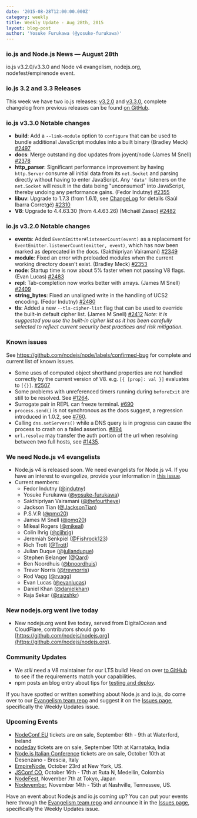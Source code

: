 ```yaml
---
date: '2015-08-28T12:00:00.000Z'
category: weekly
title: Weekly Update - Aug 28th, 2015
layout: blog-post
author: 'Yosuke Furukawa (@yosuke-furukawa)'
---
```


### io.js and Node.js News — August 28th

io.js v3.2.0/v3.3.0 and Node v4 evangelism, nodejs.org, nodefest/empirenode event.

### io.js 3.2 and 3.3 Releases

This week we have two io.js releases: [v3.2.0](https://iojs.org/dist/v3.2.0/) and [v3.3.0](https://iojs.org/dist/v3.3.0/), complete changelog from previous releases can be found [on GitHub](https://github.com/nodejs/node/blob/main/CHANGELOG.md).

### io.js v3.3.0 Notable changes

- **build**: Add a `--link-module` option to `configure` that can be used to bundle additional JavaScript modules into a built binary (Bradley Meck) [#2497](https://github.com/nodejs/node/pull/2497)
- **docs**: Merge outstanding doc updates from joyent/node (James M Snell) [#2378](https://github.com/nodejs/node/pull/2378)
- **http_parser**: Significant performance improvement by having `http.Server` consume all initial data from its `net.Socket` and parsing directly without having to enter JavaScript. Any `'data'` listeners on the `net.Socket` will result in the data being "unconsumed" into JavaScript, thereby undoing any performance gains. (Fedor Indutny) [#2355](https://github.com/nodejs/node/pull/2355)
- **libuv**: Upgrade to 1.7.3 (from 1.6.1), see [ChangeLog](https://github.com/libuv/libuv/blob/v1.x/ChangeLog) for details (Saúl Ibarra Corretgé) [#2310](https://github.com/nodejs/node/pull/2310)
- **V8**: Upgrade to 4.4.63.30 (from 4.4.63.26) (Michaël Zasso) [#2482](https://github.com/nodejs/node/pull/2482)

### io.js v3.2.0 Notable changes

- **events**: Added `EventEmitter#listenerCount(event)` as a replacement for `EventEmitter.listenerCount(emitter, event)`, which has now been marked as deprecated in the docs. (Sakthipriyan Vairamani) [#2349](https://github.com/nodejs/node/pull/2349)
- **module**: Fixed an error with preloaded modules when the current working directory doesn't exist. (Bradley Meck) [#2353](https://github.com/nodejs/node/pull/2353)
- **node**: Startup time is now about 5% faster when not passing V8 flags. (Evan Lucas) [#2483](https://github.com/nodejs/node/pull/2483)
- **repl**: Tab-completion now works better with arrays. (James M Snell) [#2409](https://github.com/nodejs/node/pull/2409)
- **string_bytes**: Fixed an unaligned write in the handling of UCS2 encoding. (Fedor Indutny) [#2480](https://github.com/nodejs/node/pull/2480)
- **tls**: Added a new `--tls-cipher-list` flag that can be used to override the built-in default cipher list. (James M Snell) [#2412](https://github.com/nodejs/node/pull/2412) _Note: it is suggested you use the built-in cipher list as it has been carefully selected to reflect current security best practices and risk mitigation._

### Known issues

See https://github.com/nodejs/node/labels/confirmed-bug for complete and current list of known issues.

- Some uses of computed object shorthand properties are not handled correctly by the current version of V8. e.g. `[{ [prop]: val }]` evaluates to `[{}]`. [#2507](https://github.com/nodejs/node/issues/2507)
- Some problems with unreferenced timers running during `beforeExit` are still to be resolved. See [#1264](https://github.com/nodejs/node/issues/1264).
- Surrogate pair in REPL can freeze terminal. [#690](https://github.com/nodejs/node/issues/690)
- `process.send()` is not synchronous as the docs suggest, a regression introduced in 1.0.2, see [#760](https://github.com/nodejs/node/issues/760).
- Calling `dns.setServers()` while a DNS query is in progress can cause the process to crash on a failed assertion. [#894](https://github.com/nodejs/node/issues/894)
- `url.resolve` may transfer the auth portion of the url when resolving between two full hosts, see [#1435](https://github.com/nodejs/node/issues/1435).

### We need Node.js v4 evangelists

- Node.js v4 is released soon. We need evangelists for Node.js v4. If you have an interest to evangelize, provide your information in [this issue](https://github.com/nodejs/node/issues/2633).
- Current members:
  - Fedor Indutny ([@indutny](https://github.com/indutny))
  - Yosuke Furukawa ([@yosuke-furukawa](https://github.com/yosuke-furukawa))
  - Sakthipriyan Vairamani ([@thefourtheye](https://github.com/thefourtheye))
  - Jackson Tian ([@JacksonTian](https://github.com/JacksonTian))
  - P.S.V.R ([@pmq20](https://github.com/pmq20))
  - James M Snell ([@pmq20](https://github.com/pmq20))
  - Mikeal Rogers ([@mikeal](https://github.com/mikeal))
  - Colin Ihrig ([@cjihrig](https://github.com/cjihrig))
  - Jeremiah Senkpiel ([@Fishrock123](https://github.com/Fishrock123))
  - Rich Trott ([@Trott](https://github.com/Trott))
  - Julian Duque ([@julianduque](https://github.com/julianduque))
  - Stephen Belanger ([@Qard](https://github.com/Qard))
  - Ben Noordhuis ([@bnoordhuis](https://github.com/bnoordhuis))
  - Trevor Norris ([@trevnorris](https://github.com/trevnorris))
  - Rod Vagg ([@rvagg](https://github.com/rvagg))
  - Evan Lucas ([@evanlucas](https://github.com/evanlucas))
  - Daniel Khan ([@danielkhan](https://github.com/danielkhan))
  - Raja Sekar ([@rajzshkr](https://github.com/rajzshkr))

### New nodejs.org went live today

- New nodejs.org went live today, served from DigitalOcean and CloudFlare, contributors should go to [https://github.com/nodejs/nodejs.org](https://github.com/nodejs/nodejs.org).

### Community Updates

- We _still_ need a V8 maintainer for our LTS build! Head on over [to GitHub](https://github.com/nodejs/LTS/issues/28) to see if the requirements match your capabilities.
- npm posts an blog entry about tips for [testing and deploy](http://blog.npmjs.org/post/127671403050/testing-and-deploying-with-ordered-npm-run-scripts).

If you have spotted or written something about Node.js and io.js, do come over to our [Evangelism team repo](https://github.com/nodejs/evangelism) and suggest it on the [Issues page](https://github.com/nodejs/evangelism/issues), specifically the Weekly Updates issue.

### Upcoming Events

- [NodeConf EU](http://nodeconf.eu/) tickets are on sale, September 6th - 9th at Waterford, Ireland
- [nodeday](http://nodeday.com/) tickets are on sale, September 10th at Karnataka, India
- [Node.js Italian Conference](http://nodejsconf.it/) tickets are on sale, October 10th at Desenzano - Brescia, Italy
- [EmpireNode](http://2015.empirenode.org/), October 23rd at New York, US.
- [JSConf CO](http://www.jsconf.co/), October 16th - 17th at Ruta N, Medellin, Colombia
- [NodeFest](http://nodefest.jp/2015/), November 7th at Tokyo, Japan
- [Nodevember](http://nodevember.org/), November 14th - 15th at Nashville, Tennessee, US.

Have an event about Node.js and io.js coming up? You can put your events here through the [Evangelism team repo](https://github.com/nodejs/evangelism) and announce it in the [Issues page](https://github.com/nodejs/evangelism/issues), specifically the Weekly Updates issue.
